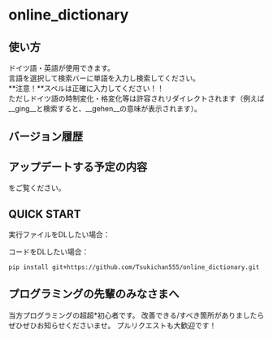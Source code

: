 # online_dictionary

## 使い方
ドイツ語・英語が使用できます。  
言語を選択して検索バーに単語を入力し検索してください。  
**注意！**スペルは正確に入力してください！！  
ただしドイツ語の時制変化・格変化等は許容されリダイレクトされます（例えば__ging__と検索すると、__gehen__の意味が表示されます）。

## バージョン履歴

## アップデートする予定の内容
[](https://github.com/Tsukichan555/online_dictionary/blob/main/ToDo.txt)をご覧ください。

## QUICK START
実行ファイルをDLしたい場合：  
[](https://github.com/Tsukichan555/online_dictionary/raw/main/main.exe)

コードをDLしたい場合：
```
pip install git+https://github.com/Tsukichan555/online_dictionary.git
```

## プログラミングの先輩のみなさまへ
当方プログラミングの超超*初心者です。
改善できる/すべき箇所がありましたらぜひぜひお知らせくださいませ。
プルリクエストも大歓迎です！
